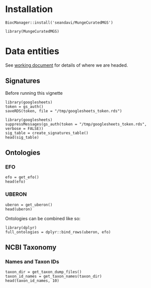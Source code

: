 # Installation

```{r eval=FALSE}
BiocManager::install('seandavi/MungeCuratedMGS')
```

```{r message=FALSE, warning=FALSE}
library(MungeCuratedMGS)
```

# Data entities


See [working document](https://docs.google.com/spreadsheets/d/11i0qB4EXyk34qfms48GlDIh977rWqsjS0-G9_gk88BM/edit?usp=sharing) for details of where we are headed.


## Signatures

Before running this vignette

```{r eval=FALSE}
library(googlesheets)
token = gs_auth()
saveRDS(token, file = "/tmp/googlesheets_token.rds")
```



```{r sig_table_from_gs}
library(googlesheets)
suppressMessages(gs_auth(token = "/tmp/googlesheets_token.rds", verbose = FALSE))
sig_table = create_signatures_table()
head(sig_table)
```



## Ontologies

### EFO

```{r efo}
efo = get_efo()
head(efo)
```

### UBERON

```{r uberon}
uberon = get_uberon()
head(uberon)
```

Ontologies can be combined like so:

```{r}
library(dplyr)
full_ontologies = dplyr::bind_rows(uberon, efo)
```

## NCBI Taxonomy

### Names and Taxon IDs

```{r taxon_names}
taxon_dir = get_taxon_dump_files()
taxon_id_names = get_taxon_names(taxon_dir)
head(taxon_id_names, 10)
```
